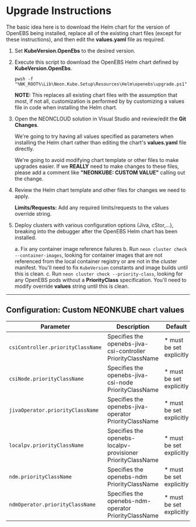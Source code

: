 # Upgrade Instructions

The basic idea here is to download the Helm chart for the version of
OpenEBS being installed, replace all of the existing chart files (except
for these instructions), and then edit the **values.yaml** file as
required.

1. Set **KubeVersion.OpenEbs** to the desired version.

2. Execute this script to download the OpenEBS Helm chart defined by **KubeVersion.OpenEbs**.
   
   ```
   pwsh -f "%NK_ROOT%\Lib\Neon.Kube.Setup\Resources\Helm\openebs\upgrade.ps1"
   ```

   **NOTE:** This replaces all existing chart files with the assumption that
   most, if not all, customization is performed by by customizing a values
   file in code when installing the Helm chart.

3. Open the NEONCLOUD solution in Visual Studio and review/edit the **Git Changes**.

   We're going to try having all values specified as parameters when installing
   the Helm chart rather than editing the chart's **values.yaml** file directly.

   We're going to avoid modifying chart template or other files to make upgrades
   easier.  If we **REALLY** need to make changes to these files, please add a 
   comment like **"NEONKUBE: CUSTOM VALUE"** calling out the change.

4. Review the Helm chart template and other files for changes we need to apply.

   **Limits/Requests:** Add any required limits/requests to the values override string.

5. Deploy clusters with various configuration options (Jiva, cStor,...), breaking
   into the debugger after the OpenEBS Helm chart has been installed.

   a. Fix any container image reference failures
   b. Run `neon cluster check --container-images`, looking for container
      images that are not referenced from the local container registry or
      are not in the cluster manifest.  You'll need to fix `KubeVersion`
      constants and image builds until this is clean.
   c. Run `neon cluster check --priority-class`, looking for any OpenEBS
      pods without a **PriorityClass** specification.  You'll need to
      modify override **values** string until this is clean.

---

## Configuration: Custom NEONKUBE chart values

| Parameter                                   | Description                                                                  | Default                                                                  |
| ------------------------------------------- | ---------------------------------------------------------------------------- | ------------------------------------------------------------------------ |
| `csiController.priorityClassName`           | Specifies the openebs-jiva-csi-controller PriorityClassName                  | * must be set explicitly                                                 |
| `csiNode.priorityClassName`                 | Specifies the openebs-jiva-csi-node PriorityClassName                        | * must be set explicitly                                                 |
| `jivaOperator.priorityClassName`            | Specifies the openebs-jiva-operator PriorityClassName                        | * must be set explicitly                                                 |
| `localpv.priorityClassName`                 | Specifies the openebs-localpv-provisioner PriorityClassName                  | * must be set explicitly                                                 |
| `ndm.priorityClassName`                     | Specifies the openebs-ndm PriorityClassName                                  | * must be set explicitly                                                 |
| `ndmOperator.priorityClassName`             | Specifies the openebs-ndm-operator PriorityClassName                         | * must be set explicitly                                                 |
